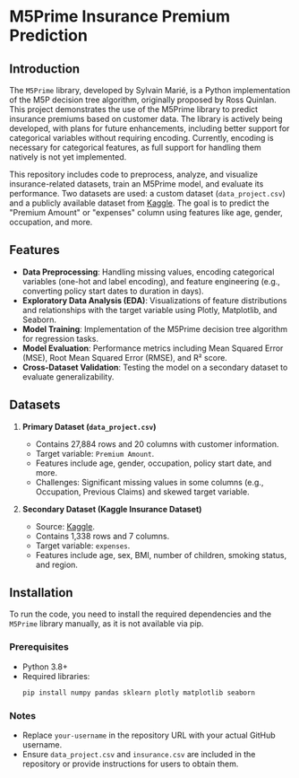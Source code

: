 # M5Prime Insurance Premium Prediction

## Introduction
The `M5Prime` library, developed by Sylvain Marié, is a Python implementation of the M5P decision tree algorithm, originally proposed by Ross Quinlan. This project demonstrates the use of the M5Prime library to predict insurance premiums based on customer data. The library is actively being developed, with plans for future enhancements, including better support for categorical variables without requiring encoding. Currently, encoding is necessary for categorical features, as full support for handling them natively is not yet implemented.

This repository includes code to preprocess, analyze, and visualize insurance-related datasets, train an M5Prime model, and evaluate its performance. Two datasets are used: a custom dataset (`data_project.csv`) and a publicly available dataset from [Kaggle](https://www.kaggle.com/noordeen/insurance-premium-prediction). The goal is to predict the "Premium Amount" or "expenses" column using features like age, gender, occupation, and more.

## Features
- **Data Preprocessing**: Handling missing values, encoding categorical variables (one-hot and label encoding), and feature engineering (e.g., converting policy start dates to duration in days).
- **Exploratory Data Analysis (EDA)**: Visualizations of feature distributions and relationships with the target variable using Plotly, Matplotlib, and Seaborn.
- **Model Training**: Implementation of the M5Prime decision tree algorithm for regression tasks.
- **Model Evaluation**: Performance metrics including Mean Squared Error (MSE), Root Mean Squared Error (RMSE), and R² score.
- **Cross-Dataset Validation**: Testing the model on a secondary dataset to evaluate generalizability.

## Datasets
1. **Primary Dataset (`data_project.csv`)**
   - Contains 27,884 rows and 20 columns with customer information.
   - Target variable: `Premium Amount`.
   - Features include age, gender, occupation, policy start date, and more.
   - Challenges: Significant missing values in some columns (e.g., Occupation, Previous Claims) and skewed target variable.

2. **Secondary Dataset (Kaggle Insurance Dataset)**
   - Source: [Kaggle](https://www.kaggle.com/noordeen/insurance-premium-prediction).
   - Contains 1,338 rows and 7 columns.
   - Target variable: `expenses`.
   - Features include age, sex, BMI, number of children, smoking status, and region.

## Installation
To run the code, you need to install the required dependencies and the `M5Prime` library manually, as it is not available via pip.

### Prerequisites
- Python 3.8+
- Required libraries:
  ```bash
  pip install numpy pandas sklearn plotly matplotlib seaborn

  
### Notes
- Replace `your-username` in the repository URL with your actual GitHub username.
- Ensure `data_project.csv` and `insurance.csv` are included in the repository or provide instructions for users to obtain them.
